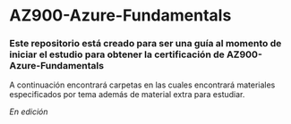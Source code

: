 # AZ900-Azure-Fundamentals
### Este repositorio está creado para ser una guía al momento de iniciar el estudio para obtener la certificación de AZ900-Azure-Fundamentals
A continuación encontrará carpetas en las cuales encontrará materiales especificados por tema además de material extra para estudiar.


*En edición*
